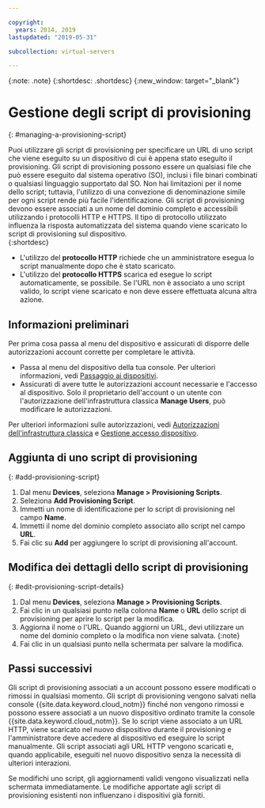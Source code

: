 ```yaml
---

copyright:
  years: 2014, 2019
lastupdated: "2019-05-31"

subcollection: virtual-servers

---
```


{:note: .note}
{:shortdesc: .shortdesc}
{:new_window: target="_blank"}

# Gestione degli script di provisioning
{: #managing-a-provisioning-script}

Puoi utilizzare gli script di provisioning per specificare un URL di uno script che viene eseguito su un dispositivo di cui è appena stato eseguito il provisioning. Gli script di provisioning possono essere un qualsiasi file che può essere eseguito dal sistema operativo (SO), inclusi i file binari combinati o qualsiasi linguaggio supportato dal SO. Non hai limitazioni per il nome dello script; tuttavia, l'utilizzo di una convezione di denominazione simile per ogni script rende più facile l'identificazione. Gli script di provisioning devono essere associati a un nome del dominio completo e accessibili utilizzando i protocolli HTTP e HTTPS. Il tipo di protocollo utilizzato influenza la risposta automatizzata del sistema quando viene scaricato lo script di provisioning sul dispositivo.  
{:shortdesc}

* L'utilizzo del **protocollo HTTP** richiede che un amministratore esegua lo script manualmente dopo che è stato scaricato.
* L'utilizzo del **protocollo HTTPS** scarica ed esegue lo script automaticamente, se possibile. Se l'URL non è associato a uno script valido, lo script viene scaricato e non deve essere effettuata alcuna altra azione.

## Informazioni preliminari
Per prima cosa passa al menu del dispositivo e assicurati di disporre delle autorizzazioni account corrette per completare le attività.  

* Passa al menu del dispositivo della tua console. Per ulteriori informazioni, vedi [Passaggio ai dispositivi](/docs/vsi?topic=virtual-servers-navigating-devices).
* Assicurati di avere tutte le autorizzazioni account necessarie e l'accesso al dispositivo. Solo il proprietario dell'account o un utente con l'autorizzazione dell'infrastruttura classica **Manage Users**, può modificare le autorizzazioni.  

Per ulteriori informazioni sulle autorizzazioni, vedi [Autorizzazioni dell'infrastruttura classica](/docs/iam?topic=iam-infrapermission#infrapermission) e [Gestione accesso dispositivo](/docs/vsi?topic=virtual-servers-managing-device-access). 

## Aggiunta di uno script di provisioning
{: #add-provisioning-script}

1. Dal menu **Devices**, seleziona **Manage > Provisioning Scripts**.
2. Seleziona **Add Provisioning Script**. 
3. Immetti un nome di identificazione per lo script di provisioning nel campo **Name**.
4. Immetti il nome del dominio completo associato allo script nel campo **URL**.
5. Fai clic su **Add** per aggiungere lo script di provisioning all'account. 

## Modifica dei dettagli dello script di provisioning
{: #edit-provisioning-script-details}

1. Dal menu **Devices**, seleziona **Manage > Provisioning Scripts**.
2. Fai clic in un qualsiasi punto nella colonna **Name** o **URL** dello script di provisioning per aprire lo script per la modifica. 
3. Aggiorna il nome o l'URL.
   Quando aggiorni un URL, devi utilizzare un nome del dominio completo o la modifica non viene salvata.
   {:note}
4. Fai clic in un qualsiasi punto nella schermata per salvare la modifica.

## Passi successivi

Gli script di provisioning associati a un account possono essere modificati o rimossi in qualsiasi momento. Gli script di provisioning vengono salvati nella console {{site.data.keyword.cloud_notm}} finché non vengono rimossi e possono essere associati a un nuovo dispositivo ordinato tramite la console {{site.data.keyword.cloud_notm}}. Se lo script viene associato a un URL HTTP, viene scaricato nel nuovo dispositivo durante il provisioning e l'amministratore deve accedere al dispositivo ed eseguire lo script manualmente. Gli script associati agli URL HTTP vengono scaricati e, quando applicabile, eseguiti nel nuovo dispositivo senza la necessità di ulteriori interazioni. 

Se modifichi uno script, gli aggiornamenti validi vengono visualizzati nella schermata immediatamente. Le modifiche apportate agli script di provisioning esistenti non influenzano i dispositivi già forniti.

